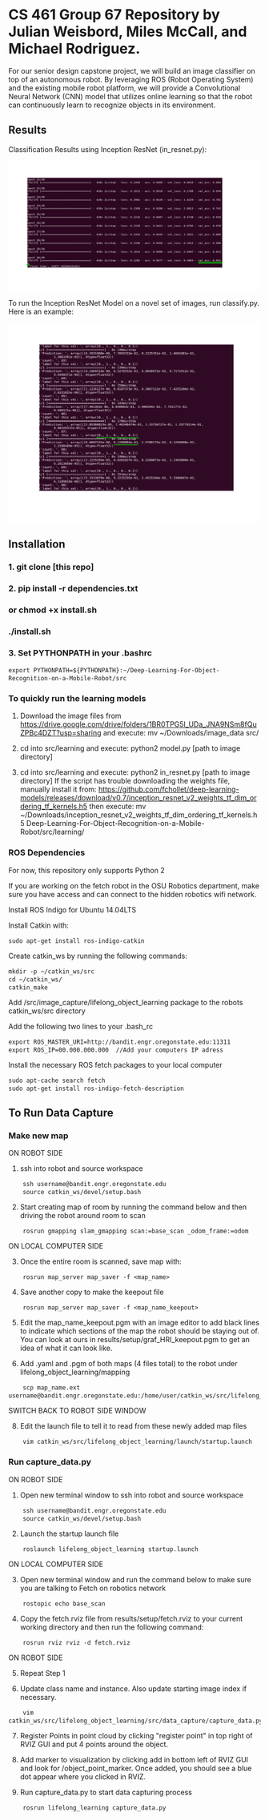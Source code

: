 # CS 461 Group 67 Repository by Julian Weisbord, Miles McCall, and Michael Rodriguez.

For our senior design capstone project, we will build an image classifier on top of an autonomous robot. By leveraging ROS (Robot Operating System) and the existing mobile robot platform, we will provide a Convolutional Neural Network (CNN) model that utilizes online learning so that the robot can continuously learn to recognize objects in its environment.
## Results
Classification Results using Inception ResNet (in_resnet.py):

![Deep-Learning-For-Object-Recognition-on-a-Mobile-Robot-in_resnet_results](https://raw.githubusercontent.com/julianweisbord/Deep-Learning-For-Object-Recognition-on-a-Mobile-Robot/master/docs/readme_imgs/in_resnet_results.png)

To run the Inception ResNet Model on a novel set of images, run classify.py.
Here is an example:

![Deep-Learning-For-Object-Recognition-on-a-Mobile-Robot-classifications](https://raw.githubusercontent.com/julianweisbord/Deep-Learning-For-Object-Recognition-on-a-Mobile-Robot/master/docs/readme_imgs/classifications.png)



## Installation
### 1. git clone [this repo]
### 2. pip install -r dependencies.txt
### or chmod +x install.sh
### ./install.sh
### 3. Set PYTHONPATH in your .bashrc
	export PYTHONPATH=${PYTHONPATH}:~/Deep-Learning-For-Object-Recognition-on-a-Mobile-Robot/src
### To quickly run the learning models
1. Download the image files from https://drive.google.com/drive/folders/1BR0TPG5I_UDa_JNA9NSm8fQuZPBc4DZT?usp=sharing
and execute: mv ~/Downloads/image_data src/

2. cd into src/learning and execute: python2 model.py [path to image directory]

3. cd into src/learning and execute: python2 in_resnet.py [path to image directory]
	If the script has trouble downloading the weights file, manually install it from:
	https://github.com/fchollet/deep-learning-models/releases/download/v0.7/inception_resnet_v2_weights_tf_dim_ordering_tf_kernels.h5
	then execute: mv ~/Downloads/inception_resnet_v2_weights_tf_dim_ordering_tf_kernels.h5 Deep-Learning-For-Object-Recognition-on-a-Mobile-Robot/src/learning/

### ROS Dependencies
For now, this repository only supports Python 2

If you are working on the fetch robot in the OSU Robotics department, make sure you have access and can connect to the hidden robotics wifi network.

Install ROS Indigo for Ubuntu 14.04LTS

Install Catkin with:

	sudo apt-get install ros-indigo-catkin

Create catkin_ws by running the following commands:

	mkdir -p ~/catkin_ws/src
	cd ~/catkin_ws/
	catkin_make

Add /src/image_capture/lifelong_object_learning package to the robots catkin_ws/src directory

Add the following two lines to your .bash_rc

	export ROS_MASTER_URI=http://bandit.engr.oregonstate.edu:11311
	export ROS_IP=00.000.000.000  //Add your computers IP adress

Install the necessary ROS fetch packages to your local computer

	sudo apt-cache search fetch
	sudo apt-get install ros-indigo-fetch-description

## To Run Data Capture

### Make new map

ON ROBOT SIDE

1. ssh into  robot and source workspace
```
	ssh username@bandit.engr.oregonstate.edu
	source catkin_ws/devel/setup.bash
```
2. Start creating map of room by running the command below and then driving the robot around room to scan
```
	rosrun gmapping slam_gmapping scan:=base_scan _odom_frame:=odom
```
ON LOCAL COMPUTER SIDE

3. Once the entire room is scanned, save map with:
```
	rosrun map_server map_saver -f <map_name>
```
4. Save another copy to make the keepout file
```
	rosrun map_server map_saver -f <map_name_keepout>
```
5. Edit the map_name_keepout.pgm with an image editor to add black lines to indicate which sections of the map the robot should be staying out of. You can look at ours in results/setup/graf_HRI_keepout.pgm to get an idea of what it can look like.

7. Add .yaml and .pgm of both maps (4 files total) to the robot under lifelong_object_learning/mapping
```
	scp map_name.ext username@bandit.engr.oregonstate.edu:/home/user/catkin_ws/src/lifelong_object_learning/mapping/
```
SWITCH BACK TO ROBOT SIDE WINDOW

8. Edit the launch file to tell it to read from these newly added map files
```
	vim catkin_ws/src/lifelong_object_learning/launch/startup.launch
```

### Run capture_data.py

ON ROBOT SIDE

1. Open new terminal window to ssh into robot and source workspace
```
	ssh username@bandit.engr.oregonstate.edu
	source catkin_ws/devel/setup.bash
```
2. Launch the startup launch file
```
	roslaunch lifelong_object_learning startup.launch
```
ON LOCAL COMPUTER SIDE

3. Open new terminal window and run the command below to make sure you are talking to Fetch on robotics network
```
	rostopic echo base_scan
```
4. Copy the fetch.rviz file from results/setup/fetch.rviz to your current working directory and then run the following command:
```
	rosrun rviz rviz -d fetch.rviz
```
ON ROBOT SIDE

5. Repeat Step 1

6. Update class name and instance. Also update starting image index if necessary.  
```
	vim catkin_ws/src/lifelong_object_learning/src/data_capture/capture_data.py
```
7. Register Points in point cloud by clicking "register point" in top right of RVIZ GUI and put 4 points around the object.

8. Add marker to visualization by clicking add in bottom left of RVIZ GUI and look for /object_point_marker. Once added, you should see a blue dot appear where you clicked in RVIZ.

9. Run capture_data.py to start data capturing process
```
	rosrun lifelong_learning capture_data.py    
```
